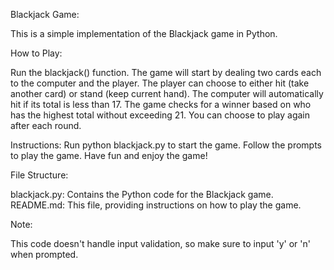 Blackjack Game:

This is a simple implementation of the Blackjack game in Python.

How to Play:

Run the blackjack() function.
The game will start by dealing two cards each to the computer and the player.
The player can choose to either hit (take another card) or stand (keep current hand).
The computer will automatically hit if its total is less than 17.
The game checks for a winner based on who has the highest total without exceeding 21.
You can choose to play again after each round.

Instructions:
Run python blackjack.py to start the game.
Follow the prompts to play the game.
Have fun and enjoy the game!

File Structure:

blackjack.py: Contains the Python code for the Blackjack game.
README.md: This file, providing instructions on how to play the game.

Note:

This code doesn't handle input validation, so make sure to input 'y' or 'n' when prompted.
